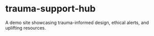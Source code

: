 # trauma-support-hub
A demo site showcasing trauma-informed design, ethical alerts, and uplifting resources.
